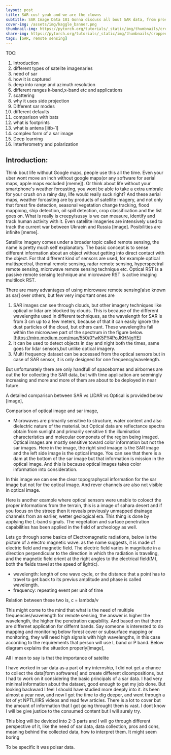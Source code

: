 ```yaml
---
layout: post
title: SAR-cus! yeah and we are the clowns
subtitle: SAR Image Data 101 Gonna discuss all bout SAR data, from pros and cons, data collection, data interpretation and Deep Learning applications.
cover-img: /assets/img/kaggle_banner.png
thumbnail-img: https://pytorch.org/tutorials/_static/img/thumbnails/cropped/profiler.png
share-img: https://pytorch.org/tutorials/_static/img/thumbnails/cropped/profiler.png
tags: [SAR, remote sensing]
---
```



TOC:
1. Introduction
2. different types of satelite imagenaries
3. need of sar 
4. how it is captured
5. deep into range and azimuth resolution
6. different ranges k-band,x-band etc and applications
7. scattering
8. why it uses side projection
9. Different sar modes
10. different defaults
11. comparison with bats
12. what is footprints
13. what is antena [iitb-1]
14. complex form of a sar image
15. Deep learning
16. Interferometry and polarization


## Introduction:
Think bout life without Google maps, people use this all the time. Even your uber wont move an inch without google maps(or any software for aerial maps, apple maps excluded [meme]). Or think about life without your smartphone's weather forcasting, you wont be able to take a extra umbrale for your crush on a rainy day, life would really suck right? And these aerial maps, weather forcasting are by products of satellite imagery, and not only that forest fire detection, seasonal vegetation change tracking, flood mappiong, ship detection, oil spill detection, crop classification and the list goes on. What is really is creepy/sussy is we can measure, identify and track human activity with it. Even satellite imageries are intensively used to track the current war between Ukraein and Russia [image]. Posibilities are infinite [meme].

Satellite imagery comes under a broader topic called remote sensing, the name is pretty much self explanatory. The basic concept is to sense different information about
an object without getting into direct contact with the object. For that different kind of sensors are used, for example optical multispectral, thermal remote sensing, radar remote sensing, hyperspectral remote sensing, microwave remote sensing technique etc. Optical RST is a passive remote sensing technique and microwave RST is active imaging multilook RST. 

There are many advantages of using microwave remote sensing[also known as sar] over others, but few very important ones are
  1. SAR images can see through clouds, but other imagery techniques like optical or lidar are blocked by clouds. This is because of the different wavelengths used in different techniques, as the wavelength for SAR is from 3 cm up to a few meters, because of that it can easily ignore the dust particles of the cloud, but others cant. These wavelengths fall within the microwave part of the spectrum in the figure below. [https://miro.medium.com/max/550/0*wK5PY4PoJKHNjgYE]
  2. It can be used to detect objects in day and night both the times, same goes for lidar sensors,but unlike optical imagery. 
  3. Multi frequency dataset can be accessed from the optical sensors but in case of SAR sensor, it is only designed for one frequency/wavelength.

But unfortunately there are only handfull of spacebornes and airbornes are out the for collecting the SAR data, but with time application are seemingly increasing and more and more of them are about to be deployed in near future.

A detailed comparison between SAR vs LIDAR vs Optical is provided below [image], 

Comparison of optical image and sar image, 
- Microwaves are primarily sensitive to structure, water content and also dielectric nature of the material. but Optical data are reflectance spectra obtain from sunlight and primarily sensitive ti the illumination charecteristics and molecular componets of the region being imaged. Optical images are mostly sensitive toward color information but not the sar images. Here in the image, the right sind imaage is the SAR image and the left side image is the optical image. You can see that there is a dam at the bottom of the sar image but that information is mission in the optical image. And this is because optical images takes color information into consideration.

In this image we can see the clear topographycal information for the sar image but not for the optical image. And rever channels are also not visible in optical image.

Here is another example where optical sensors were unable to coloect the proper informations from the terrain, this is a image of sahara desert and if you focus on the streep then it reveals previously unmapped drainage channels from an earlier, wetter geological era. This thing is done by applying the L-band signals. The vegetation and surface penetration capabilities has been applied in the field of archeology as well.

Lets go through some basics of Electromagnetic radiations, below is the picture of a electro magnetic wave. as the name suggests, it is made of electric field and magnetic field. The electric field varies in magnitude in a direction perpendicular to the direction in which the radiation is traveling, and the magnetic field orient at the right angles to the electrical field(M), both the fields travel at the speed of light(c). 
- wavelength: length of one wave cycle, or the distance that a point has to travel to get back to its previus amplitude and phase is called wavelength.
- frequency: repeating event per unit of time

Relation between these two is, c = lambda/v



This might come to the mind that what is the need of multiple frequencies/wavelength for remote sensing, the answer is higher the wavelength, the higher the penetration capability. And based on that there are differnet application for differnt bands. Say someone is interested to do mapping and monitoring below forest cover or subsurface mapping or monitoring, they will need high signals with high wavelengths, in this case according to the requirements that person will use L band or P band. Below diagram  explains the situation properly[image],  





























































































All i mean to say is that the importance of satelite





I have worked in sar data as a part of my internship, I did not get a chance to collect the data[form softwares] and create different dicompositions, but I had to work on it 
considering the basic principals of a sar data. I had very minimal information about the dataset, good enough to get my job done. But looking backward I feel I 
should have studied more deeply into it. its been almost a year now, and now I got the time to dig deeper, and went through a lot of yt NPTL/IIRS videos and read
few articles. There is a lot to cover but the amount of information that I got going throught them is vast. I dont know I will be give justice to the consumed content
but I will surely try. 

This blog will be devided into 2-3 parts and I will go through different perspective of it, like the need of sar data, data collection, pros and cons, meaning behind the
collected data, how to interpret them. It might seem boring







To be specific it was polsar data. 


